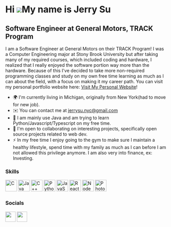 Hi ![](https://user-images.githubusercontent.com/18350557/176309783-0785949b-9127-417c-8b55-ab5a4333674e.gif)My name is Jerry Su
================================================================================================================================

Software Engineer at General Motors, TRACK Program
--------------------------

I am a Software Engineer at General Motors on their TRACK Program! I was a Computer Engineering major at Stony Brook University but after taking many of my required courses, which included coding and hardware, I realized that I really enjoyed the software portion way more than the hardware. Because of this I've decided to take more non-required programming classes and study on my own free time learning as much as I can about the field, with a focus on making it my career path. You can visit my personal portfolio website here: [Visit My Personal Website](https://jerrysucode.com)!

* 🌍  I'm currently living in Michigan, originally from New York(had to move for new job).
* ✉️  You can contact me at [jerrysu.nyc@gmail.com](mailto:jerrysu.nyc@gmail.com)
* 🧠  I am mainly use Java and am trying to learn Python/Javascript/Typescript on my free time.
* 🤝  I'm open to collaborating on interesting projects, specifically open source projects related to web dev.
* ⚡  In my free time I enjoy going to the gym to make sure I maintain a healthy lifestyle, spend time with my family as much as I can before I am not allowed this privilege anymore. I am also very into finance, ex: Investing.

### Skills

<p align="left">
<a href="https://docs.microsoft.com/en-us/cpp/?view=msvc-170" target="_blank" rel="noreferrer"><img src="https://raw.githubusercontent.com/danielcranney/readme-generator/main/public/icons/skills/c-colored.svg" width="36" height="36" alt="C" /></a>
<a href="https://www.oracle.com/java/" target="_blank" rel="noreferrer"><img src="https://raw.githubusercontent.com/danielcranney/readme-generator/main/public/icons/skills/java-colored.svg" width="36" height="36" alt="Java" /></a>
<a href="https://docs.microsoft.com/en-us/cpp/?view=msvc-170" target="_blank" rel="noreferrer"><img src="https://raw.githubusercontent.com/danielcranney/readme-generator/main/public/icons/skills/cplusplus-colored.svg" width="36" height="36" alt="C++" /></a>
<a href="https://www.python.org/" target="_blank" rel="noreferrer"><img src="https://raw.githubusercontent.com/danielcranney/readme-generator/main/public/icons/skills/python-colored.svg" width="36" height="36" alt="Python" /></a>
<a href="https://developer.mozilla.org/en-US/docs/Web/JavaScript" target="_blank" rel="noreferrer"><img src="https://raw.githubusercontent.com/danielcranney/readme-generator/main/public/icons/skills/javascript-colored.svg" width="36" height="36" alt="JavaScript" /></a>
<a href="https://reactjs.org/" target="_blank" rel="noreferrer"><img src="https://raw.githubusercontent.com/danielcranney/readme-generator/main/public/icons/skills/react-colored.svg" width="36" height="36" alt="React" /></a>
<a href="https://nodejs.org/en/" target="_blank" rel="noreferrer"><img src="https://raw.githubusercontent.com/danielcranney/readme-generator/main/public/icons/skills/nodejs-colored.svg" width="36" height="36" alt="NodeJS" /></a>
<a href="https://www.adobe.com/uk/products/photoshop.html" target="_blank" rel="noreferrer"><img src="https://raw.githubusercontent.com/danielcranney/readme-generator/main/public/icons/skills/photoshop-colored.svg" width="36" height="36" alt="Photoshop" /></a>
</p>

### Socials

<p align="left"> <a href="https://www.github.com/jerry7585" target="_blank" rel="noreferrer"><img src="https://raw.githubusercontent.com/danielcranney/readme-generator/main/public/icons/socials/github.svg" width="32" height="32" /></a> <a href="https://www.linkedin.com/in/jerrysunyc" target="_blank" rel="noreferrer"><img src="https://raw.githubusercontent.com/danielcranney/readme-generator/main/public/icons/socials/linkedin.svg" width="32" height="32" /></a></p>

